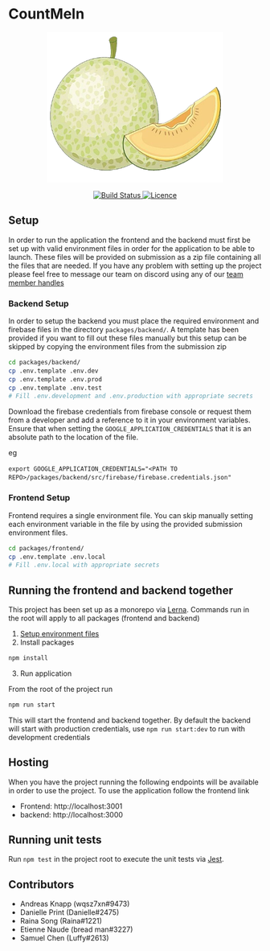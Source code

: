 # CountMeIn

<p align="center">
  <img src="./media/logo/melon.png" width="350" />
</p>

<p align="center">
  <a href="https://github.com/UOA-CS732-SE750-Students-2022/project-group-jade-jaguars/actions/workflows/pr-check.yml/badge.svg">
    <img alt="Build Status" src="https://github.com/UOA-CS732-SE750-Students-2022/project-group-jade-jaguars/actions/workflows/pr-check.yml/badge.svg">
  </a>
  <a href="https://img.shields.io/badge/License-GPLv3-blue.svg">
    <img alt="Licence" src="https://img.shields.io/badge/License-GPLv3-blue.svg">
  </a>
</p>

## Setup

In order to run the application the frontend and the backend must first be set up with valid environment files in order for the application to be able to launch. These files will be provided on submission as a zip file containing all the files that are needed. If you have any problem with setting up the project please feel free to message our team on discord using any of our [team member handles](##Contributors)

### Backend Setup

In order to setup the backend you must place the required environment and firebase files in the directory `packages/backend/`. A template has been provided if you want to fill out these files manually but this setup can be skipped by copying the environment files from the submission zip

```bash
cd packages/backend/
cp .env.template .env.dev
cp .env.template .env.prod
cp .env.template .env.test
# Fill .env.development and .env.production with appropriate secrets
```

Download the firebase credentials from firebase console or request them from a developer and add a reference to it in your environment variables. Ensure that when setting the `GOOGLE_APPLICATION_CREDENTIALS` that it is an absolute path to the location of the file.

eg

`export GOOGLE_APPLICATION_CREDENTIALS="<PATH TO REPO>/packages/backend/src/firebase/firebase.credentials.json"`

<!--

If you are a member of the development discord these firebase files can be found [here](https://discord.com/channels/948449593543245824/951328358954860584/971585518267682866). Additionally prefilled environment variables can be found [here](https://discord.com/channels/948449593543245824/951328358954860584/972786304272183336).

 -->

### Frontend Setup

Frontend requires a single environment file. You can skip manually setting each environment variable in the file by using the provided submission environment files.

```bash
cd packages/frontend/
cp .env.template .env.local
# Fill .env.local with appropriate secrets
```

## Running the frontend and backend together

This project has been set up as a monorepo via [Lerna](https://github.com/lerna/lerna). Commands run in the root will apply to all packages (frontend and backend)

1. [Setup environment files](##Setup)
1. Install packages

```bash
npm install
```

3. Run application

From the root of the project run

```bash
npm run start
```

This will start the frontend and backend together. By default the backend will start with production credentials, use `npm run start:dev` to run with development credentials

## Hosting

When you have the project running the following endpoints will be available in order to use the project. To use the application follow the frontend link

- Frontend: http://localhost:3001
- backend: http://localhost:3000

## Running unit tests

Run `npm test` in the project root to execute the unit tests via [Jest](https://jestjs.io).

## Contributors

- Andreas Knapp (wqsz7xn#9473)
- Danielle Print (Danielle#2475)
- Raina Song (Raina#1221)
- Etienne Naude (bread man#3227)
- Samuel Chen (Luffy#2613)
